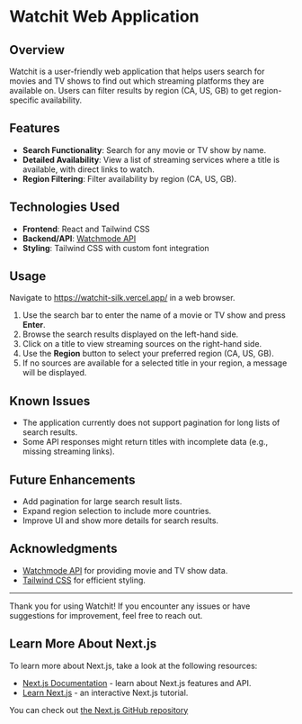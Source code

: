 # Watchit Web Application

## Overview

Watchit is a user-friendly web application that helps users search for movies and TV shows to find out which streaming platforms they are available on. Users can filter results by region (CA, US, GB) to get region-specific availability.

## Features

- **Search Functionality**: Search for any movie or TV show by name.
- **Detailed Availability**: View a list of streaming services where a title is available, with direct links to watch.
- **Region Filtering**: Filter availability by region (CA, US, GB).

## Technologies Used

- **Frontend**: React and Tailwind CSS
- **Backend/API**: [Watchmode API](https://api.watchmode.com/)
- **Styling**: Tailwind CSS with custom font integration

## Usage

Navigate to https://watchit-silk.vercel.app/ in a web browser.

1. Use the search bar to enter the name of a movie or TV show and press **Enter**.
2. Browse the search results displayed on the left-hand side.
3. Click on a title to view streaming sources on the right-hand side.
4. Use the **Region** button to select your preferred region (CA, US, GB).
5. If no sources are available for a selected title in your region, a message will be displayed.

## Known Issues

- The application currently does not support pagination for long lists of search results.
- Some API responses might return titles with incomplete data (e.g., missing streaming links).

## Future Enhancements

- Add pagination for large search result lists.
- Expand region selection to include more countries.
- Improve UI and show more details for search results.

## Acknowledgments

- [Watchmode API](https://api.watchmode.com/) for providing movie and TV show data.
- [Tailwind CSS](https://tailwindcss.com/) for efficient styling.

---

Thank you for using Watchit! If you encounter any issues or have suggestions for improvement, feel free to reach out.

## Learn More About Next.js

To learn more about Next.js, take a look at the following resources:

- [Next.js Documentation](https://nextjs.org/docs) - learn about Next.js features and API.
- [Learn Next.js](https://nextjs.org/learn) - an interactive Next.js tutorial.

You can check out [the Next.js GitHub repository](https://github.com/vercel/next.js/)
